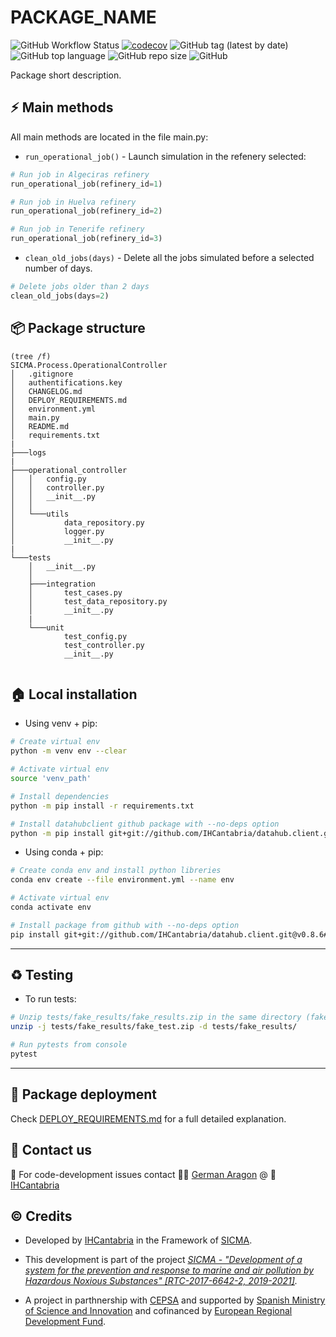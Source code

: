 # PACKAGE_NAME

![GitHub Workflow Status](https://img.shields.io/github/workflow/status/aragong/Python-skeleton/CI?label=CI%20build&style=plastic)
[![codecov](https://codecov.io/gh/aragong/Python-skeleton/branch/main/graph/badge.svg)](https://codecov.io/gh/aragong/Python-skeleton)
![GitHub tag (latest by date)](https://img.shields.io/github/v/tag/aragong/Python-skeleton?label=latest%20tag&style=plastic)
![GitHub top language](https://img.shields.io/github/languages/top/aragong/Python-skeleton?style=plastic)
![GitHub repo size](https://img.shields.io/github/repo-size/aragong/Python-skeleton?style=plastic)
![GitHub](https://img.shields.io/github/license/aragong/Python-skeleton?style=plastic)

Package short description.

## :zap: Main methods
All main methods are located in the file main.py:
* `run_operational_job()` - Launch simulation in the refenery selected:
```python
# Run job in Algeciras refinery
run_operational_job(refinery_id=1)

# Run job in Huelva refinery
run_operational_job(refinery_id=2)

# Run job in Tenerife refinery
run_operational_job(refinery_id=3)
```
* `clean_old_jobs(days)` - Delete all the jobs simulated before a selected number of days.
```python
# Delete jobs older than 2 days 
clean_old_jobs(days=2)
```

## :package: Package structure
````
(tree /f)
SICMA.Process.OperationalController
│   .gitignore
│   authentifications.key
│   CHANGELOG.md
│   DEPLOY_REQUIREMENTS.md
│   environment.yml
│   main.py
│   README.md
│   requirements.txt
|
├───logs
|
├───operational_controller
│   │   config.py
│   │   controller.py
│   │   __init__.py
│   │
│   └───utils
│           data_repository.py
│           logger.py
│           __init__.py
|
└───tests
    │   __init__.py
    │
    ├───integration
    │       test_cases.py
    │       test_data_repository.py
    │       __init__.py
    |
    └───unit
            test_config.py
            test_controller.py
            __init__.py
            
````
## :house: Local installation

* Using venv + pip:
```bash
# Create virtual env  
python -m venv env --clear

# Activate virtual env
source 'venv_path'

# Install dependencies
python -m pip install -r requirements.txt

# Install datahubclient github package with --no-deps option
python -m pip install git+git://github.com/IHCantabria/datahub.client.git@v0.8.6#egg=datahubClient --no-deps
```

* Using conda + pip:
```bash
# Create conda env and install python libreries
conda env create --file environment.yml --name env

# Activate virtual env
conda activate env

# Install package from github with --no-deps option
pip install git+git://github.com/IHCantabria/datahub.client.git@v0.8.6#egg=datahubClient --no-deps

```
---
## :recycle: Testing
* To run tests:
```bash
# Unzip tests/fake_results/fake_results.zip in the same directory (fake_inputs/) and run pytest
unzip -j tests/fake_results/fake_test.zip -d tests/fake_results/

# Run pytests from console
pytest
```
---

## :rocket: Package deployment
Check [DEPLOY_REQUIREMENTS.md](https://github.com/IHCantabria/SICMA.Process.OperationalController/blob/main/DEPLOY_REQUIREMENTS.md) for a full detailed explanation.

## :incoming_envelope: Contact us

:snake: For code-development issues contact :man_technologist: [German Aragon](https://ihcantabria.com/en/directorio-personal/investigador/german-aragon/) @ :office: [IHCantabria](https://github.com/IHCantabria)


## :copyright: Credits

*  Developed by [IHCantabria](https://github.com/IHCantabria) in the Framework of [SICMA](https://sicma.ihcantabria.es/en/).

* This development is part of the project *[SICMA - "Development of a system for the prevention and response to marine and air pollution by Hazardous Noxious Substances" [RTC-2017-6642-2, 2019-2021]](https://sicma.ihcantabria.es/en/).*

* A project in parthnership with [CEPSA](https://www.cepsa.com/en) and supported by [Spanish Ministry of Science and Innovation](https://www.ciencia.gob.es/portal/site/MICINN?lang_choosen=en) and cofinanced by [European Regional Development Fund](https://ec.europa.eu/regional_policy/en/funding/erdf/).

